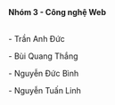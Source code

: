 </h1><b>Nhóm 3 - Công nghệ Web</b></h1>
<p><br>- Trần Anh Đức</p>
<p>- Bùi Quang Thắng</p>
<p>- Nguyễn Đức Bình</p>
<p>- Nguyễn Tuấn Linh</p>
